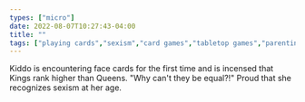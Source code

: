 ```yaml
---
types: ["micro"]
date: 2022-08-07T10:27:43-04:00
title: ""
tags: ["playing cards","sexism","card games","tabletop games","parenting"]
---
```

Kiddo is encountering face cards for the first time and is incensed that Kings rank higher than Queens. "Why can't they be equal?!" Proud that she recognizes sexism at her age.
